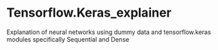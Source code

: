 # Tensorflow.Keras_explainer
Explanation of neural networks using dummy data and tensorflow.keras modules specifically Sequential and Dense
